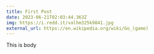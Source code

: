 ```yaml
---
title: First Post
date: 2023-06-21T02:03:44.363Z
img: https://i.redd.it/valhm325k9841.jpg
external_url: https://en.wikipedia.org/wiki/Go_(game)
---
```

T﻿his is body
